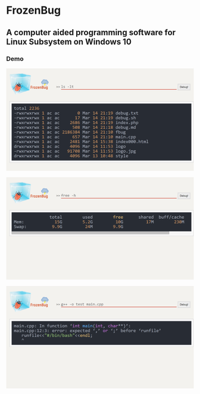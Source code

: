 # FrozenBug
## A computer aided programming software for Linux Subsystem on Windows 10

### Demo
![FrozenBug](images/fbug0.png)

![FrozenBug](images/fbug1.png)

![FrozenBug](images/fbug2.png)

